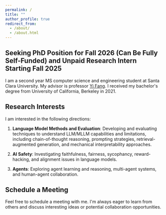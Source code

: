 ```yaml
---
permalink: /
title: ""
author_profile: true
redirect_from:
  - /about/
  - /about.html
---
```


## Seeking PhD Position for Fall 2026 (Can Be Fully Self-Funded) and Unpaid Research Intern Starting Fall 2025

I am a second year MS computer science and engineering student at Santa Clara University. My advisor is professor [Yi Fang](https://www.cse.scu.edu/~yfang/). I received my bachelor's degree from University of California, Berkeley in 2021.

## Research Interests

I am interested in the following directions:

1. **Language Model Methods and Evaluation**: Developing and evaluating techniques to understand LLM/MLLM capabilities and limitations, including chain-of-thought reasoning, prompting strategies, retrieval-augmented generation, and mechanical interpretability approaches.

2. **AI Safety**: Investigating faithfulness, fairness, sycophancy, reward-hacking, and alignment issues in language models.

3. **Agents**: Exploring agent learning and reasoning, multi-agent systems, and human-agent collaboration.

## Schedule a Meeting

Feel free to schedule a meeting with me. I'm always eager to learn from others and discuss interesting ideas or potential collaboration opportunities.

<!-- Calendly inline widget begin -->
<div class="calendly-inline-widget" data-url="https://calendly.com/appleearth007" style="min-width:320px;height:700px;"></div>
<script type="text/javascript" src="https://assets.calendly.com/assets/external/widget.js" async></script>
<!-- Calendly inline widget end -->
